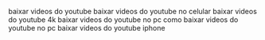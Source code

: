 baixar videos do youtube
baixar videos do youtube no celular
baixar videos do youtube 4k
baixar videos do youtube no pc
como baixar videos do youtube no pc
baixar videos do youtube iphone